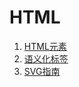 # HTML
1. [HTML元素](https://github.com/whjin/docs/blob/main/html/HTML%E5%85%83%E7%B4%A0.md)
2. [语义化标签](https://github.com/whjin/docs/blob/main/html/%E8%AF%AD%E4%B9%89%E5%8C%96%E6%A0%87%E7%AD%BE.md)
3. [SVG指南](https://github.com/whjin/docs/blob/main/html/SVG%E6%8C%87%E5%8D%97.md)
